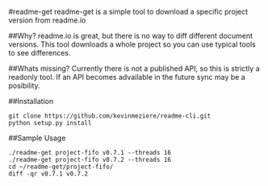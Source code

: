 #readme-get
readme-get is a simple tool to download a specific project version from readme.io

##Why?
readme.io is great, but there is no way to diff different document versions.
This tool downloads a whole project so you can use typical tools to see differences.

##Whats missing?
Currently there is not a published API, so this is strictly a readonly tool. If
an API becomes advailable in the future sync may be a posibility.

##Installation
```
git clone https://github.com/kevinmeziere/readme-cli.git
python setup.py install
```

##Sample Usage
```
./readme-get project-fifo v0.7.1 --threads 16
./readme-get project-fifo v0.7.2 --threads 16
cd ~/readme-get/project-fifo/
diff -qr v0.7.1 v0.7.2
```